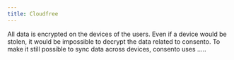 ```yaml
---
title: Cloudfree
---
```

 

All data is encrypted on the devices of the users. Even if a device would be stolen, it would be impossible to decrypt the data related to consento. To make it still possible to sync data across devices, consento uses ..... 